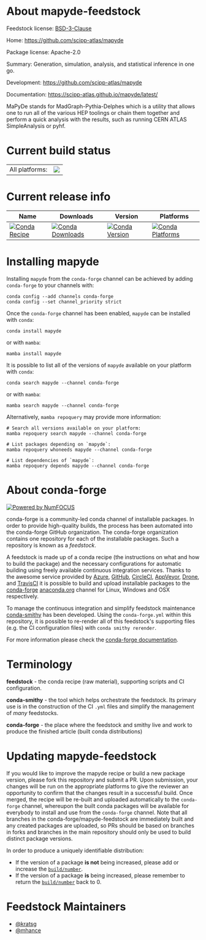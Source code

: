 About mapyde-feedstock
======================

Feedstock license: [BSD-3-Clause](https://github.com/conda-forge/mapyde-feedstock/blob/main/LICENSE.txt)

Home: https://github.com/scipp-atlas/mapyde

Package license: Apache-2.0

Summary: Generation, simulation, analysis, and statistical inference in one go.

Development: https://github.com/scipp-atlas/mapyde

Documentation: https://scipp-atlas.github.io/mapyde/latest/

MaPyDe stands for MadGraph-Pythia-Delphes which is a utility that allows one to run all of the various HEP toolings or chain them together and perform a quick analysis with the results, such as running CERN ATLAS SimpleAnalysis or pyhf.


Current build status
====================


<table><tr><td>All platforms:</td>
    <td>
      <a href="https://dev.azure.com/conda-forge/feedstock-builds/_build/latest?definitionId=17149&branchName=main">
        <img src="https://dev.azure.com/conda-forge/feedstock-builds/_apis/build/status/mapyde-feedstock?branchName=main">
      </a>
    </td>
  </tr>
</table>

Current release info
====================

| Name | Downloads | Version | Platforms |
| --- | --- | --- | --- |
| [![Conda Recipe](https://img.shields.io/badge/recipe-mapyde-green.svg)](https://anaconda.org/conda-forge/mapyde) | [![Conda Downloads](https://img.shields.io/conda/dn/conda-forge/mapyde.svg)](https://anaconda.org/conda-forge/mapyde) | [![Conda Version](https://img.shields.io/conda/vn/conda-forge/mapyde.svg)](https://anaconda.org/conda-forge/mapyde) | [![Conda Platforms](https://img.shields.io/conda/pn/conda-forge/mapyde.svg)](https://anaconda.org/conda-forge/mapyde) |

Installing mapyde
=================

Installing `mapyde` from the `conda-forge` channel can be achieved by adding `conda-forge` to your channels with:

```
conda config --add channels conda-forge
conda config --set channel_priority strict
```

Once the `conda-forge` channel has been enabled, `mapyde` can be installed with `conda`:

```
conda install mapyde
```

or with `mamba`:

```
mamba install mapyde
```

It is possible to list all of the versions of `mapyde` available on your platform with `conda`:

```
conda search mapyde --channel conda-forge
```

or with `mamba`:

```
mamba search mapyde --channel conda-forge
```

Alternatively, `mamba repoquery` may provide more information:

```
# Search all versions available on your platform:
mamba repoquery search mapyde --channel conda-forge

# List packages depending on `mapyde`:
mamba repoquery whoneeds mapyde --channel conda-forge

# List dependencies of `mapyde`:
mamba repoquery depends mapyde --channel conda-forge
```


About conda-forge
=================

[![Powered by
NumFOCUS](https://img.shields.io/badge/powered%20by-NumFOCUS-orange.svg?style=flat&colorA=E1523D&colorB=007D8A)](https://numfocus.org)

conda-forge is a community-led conda channel of installable packages.
In order to provide high-quality builds, the process has been automated into the
conda-forge GitHub organization. The conda-forge organization contains one repository
for each of the installable packages. Such a repository is known as a *feedstock*.

A feedstock is made up of a conda recipe (the instructions on what and how to build
the package) and the necessary configurations for automatic building using freely
available continuous integration services. Thanks to the awesome service provided by
[Azure](https://azure.microsoft.com/en-us/services/devops/), [GitHub](https://github.com/),
[CircleCI](https://circleci.com/), [AppVeyor](https://www.appveyor.com/),
[Drone](https://cloud.drone.io/welcome), and [TravisCI](https://travis-ci.com/)
it is possible to build and upload installable packages to the
[conda-forge](https://anaconda.org/conda-forge) [anaconda.org](https://anaconda.org/)
channel for Linux, Windows and OSX respectively.

To manage the continuous integration and simplify feedstock maintenance
[conda-smithy](https://github.com/conda-forge/conda-smithy) has been developed.
Using the ``conda-forge.yml`` within this repository, it is possible to re-render all of
this feedstock's supporting files (e.g. the CI configuration files) with ``conda smithy rerender``.

For more information please check the [conda-forge documentation](https://conda-forge.org/docs/).

Terminology
===========

**feedstock** - the conda recipe (raw material), supporting scripts and CI configuration.

**conda-smithy** - the tool which helps orchestrate the feedstock.
                   Its primary use is in the construction of the CI ``.yml`` files
                   and simplify the management of *many* feedstocks.

**conda-forge** - the place where the feedstock and smithy live and work to
                  produce the finished article (built conda distributions)


Updating mapyde-feedstock
=========================

If you would like to improve the mapyde recipe or build a new
package version, please fork this repository and submit a PR. Upon submission,
your changes will be run on the appropriate platforms to give the reviewer an
opportunity to confirm that the changes result in a successful build. Once
merged, the recipe will be re-built and uploaded automatically to the
`conda-forge` channel, whereupon the built conda packages will be available for
everybody to install and use from the `conda-forge` channel.
Note that all branches in the conda-forge/mapyde-feedstock are
immediately built and any created packages are uploaded, so PRs should be based
on branches in forks and branches in the main repository should only be used to
build distinct package versions.

In order to produce a uniquely identifiable distribution:
 * If the version of a package **is not** being increased, please add or increase
   the [``build/number``](https://docs.conda.io/projects/conda-build/en/latest/resources/define-metadata.html#build-number-and-string).
 * If the version of a package **is** being increased, please remember to return
   the [``build/number``](https://docs.conda.io/projects/conda-build/en/latest/resources/define-metadata.html#build-number-and-string)
   back to 0.

Feedstock Maintainers
=====================

* [@kratsg](https://github.com/kratsg/)
* [@mhance](https://github.com/mhance/)

